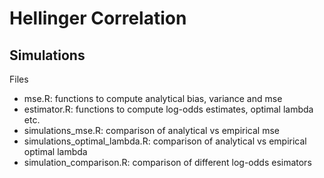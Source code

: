 # Hellinger Correlation

## Simulations
Files
- mse.R: functions to compute analytical bias, variance and mse
- estimator.R: functions to compute log-odds estimates, optimal lambda etc.
- simulations_mse.R: comparison of analytical vs empirical mse
- simulations_optimal_lambda.R: comparison of analytical vs empirical optimal lambda
- simulation_comparison.R: comparison of different log-odds esimators
